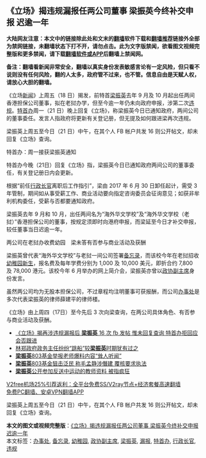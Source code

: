  <h2>《立场》揭违规漏报任两公司董事 梁振英今终补交申报 迟逾一年</h2> <p class="notice"><b>大陆网友注意：本文中的链接除此处和文末的<a href="https://github.com/bannedbook/fanqiang" >翻墙</a>软件下载和<a href="https://github.com/killgcd/justmysocks/blob/master/README.md">翻墙推荐</a>链接外全部为禁网链接，未翻墙状态下打不开，请勿点击。此为文字版禁闻，欲看图文视频完整版和更多禁闻，请下载<a href="https://github.com/bannedbook/fanqiang">翻墙软件或APP</a>后翻墙上禁闻网。</p><p>备注：翻墙看新闻非常安全，翻墙以真实身份发表敏感言论有一定风险，但只看不说则没有任何风险，翻的人太多，政府管不过来，也不管。信息自由是天赋人权，请放心大胆的翻墙。</b></p>  <div class="entry">  <p>《立场<span class='wp_keywordlink_affiliate'><a href="https://www.bannedbook.org/" title="新闻">新闻</a></span>》上周五（18 日）揭发，前特首<a href="https://www.bannedbook.org/bnews/tag/%e6%a2%81%e6%8c%af%e8%8b%b1/" class="st_tag internal_tag" rel="tag" title="标签 梁振英 下的日志">梁振英</a>去年 9 月及 10 月起出任两间香港担保公司董事，拟在老挝办学，但至今逾一年仍未向政府申报，涉第二次<a href="https://www.bannedbook.org/bnews/tag/%E8%BF%9D%E8%A7%84/" class="st_tag internal_tag" rel="tag" title="标签 违规 下的日志">违规</a>。<a href="https://www.bannedbook.org/bnews/tag/%E7%89%B9%E9%A6%96%E5%8A%9E/" class="st_tag internal_tag" rel="tag" title="标签 特首办 下的日志">特首办</a>周一（21 日）晚上回复《立场》，称梁振英今日已通知政府，两间公司的董事委任。发言人指政府将更新有关登记册，但无提及如何跟进梁再次违规。</p> <p>梁振英上周五至今日（21 日）中午，在其个人 FB 帐户共发 16 则公开帖文，却未回复《立场》查询。</p> <p>特首办：周一接获梁振英通知</p>  <p>特首办今晚（21日）回复《立场》指，梁振英今日已通知政府两间公司的董事委任，有关登记册日内会更新。</p> <p>根据“前任<a href="https://www.bannedbook.org/bnews/tag/%e8%a1%8c%e6%94%bf%e9%95%bf%e5%ae%98/" class="st_tag internal_tag" rel="tag" title="标签 行政长官 下的日志">行政长官</a>离职后工作指引”，梁由 2017 年 6 月 30 日卸任起计，需受 3 年管制，期间如从事受薪工作、商业活动要向指定咨询委员会征询意见；如获非牟利机构委任，受薪与否都要通知政府。</p> <p>梁振英去年 9 月和 10 月，出任两间名为“海外华文学校”及“海外华文学校（老挝）”香港担保公司的董事，按规定须即时向港府申报，而梁延至今日才补交申报，较任董事当日迟逾一年。</p>  <p>两公司在老挝办收费幼园　梁未答有否参与商业活动及获酬</p> <p>梁振英曾代表“海外华文学校”与老挝一间公司签署<a href="https://www.bannedbook.org/bnews/tag/%E5%A4%87%E5%BF%98%E5%BD%95/" class="st_tag internal_tag" rel="tag" title="标签 备忘录 下的日志">备忘录</a>，而该校今年在老挝招收<a href="https://www.bannedbook.org/bnews/tag/%E5%B9%BC%E7%A8%9A%E5%9B%AD/" class="st_tag internal_tag" rel="tag" title="标签 幼稚园 下的日志">幼稚园</a><span class='wp_keywordlink'><a href="https://www.bannedbook.org/forum2/topic1642.html" title="正见网《新生》" target="_blank">新生</a></span>，报名费及每年学费分别为 1,000 及 10,000 美元，即折合约 7,800 及 78,000 港元。该校今年 6 月举办的网上简介会，梁振英亦曾以<a href="https://www.bannedbook.org/bnews/tag/%E6%94%BF%E5%8D%8F%E5%89%AF%E4%B8%BB%E5%B8%AD/" class="st_tag internal_tag" rel="tag" title="标签 政协副主席 下的日志">政协副主席</a>身份发言。</p> <p>虽然两公司均为无股本担保公司，不过章程均注明董事可获报酬，而公司<a href="https://www.bannedbook.org/bnews/tag/%E5%8A%9E%E4%BA%8B%E5%A4%84/" class="st_tag internal_tag" rel="tag" title="标签 办事处 下的日志">办事处</a>是多次代表梁振英的律师薛建平的律师楼。</p>  <p>《立场》由上周四（17日）至今先后 3 次向梁查询，在两公司具体角色、有否参与商业活动及获酬。</p> <ul class='op-related-articles' title='相关阅读'> <li><a href='https://www.bannedbook.org/bnews/comments/20201221/1452246.html' target='_blank'>《立场》揭再涉违规漏报后 <b>梁振英</b> 16 次 fb 发帖 惟未回复查询 特首办拒回应会否跟进</a></li> <li><a href='https://www.bannedbook.org/bnews/cnnews/hknews/20201220/1451599.html' target='_blank'>林郑政府政务主任纷纷“跳船”较<b>梁振英</b>时期犹有过之</a></li> <li><a href='https://www.bannedbook.org/bnews/cnnews/hknews/20201119/1433533.html' target='_blank'><b>梁振英</b>803基金举报老师爆料内容“耸人听闻”</a></li> <li><a href='https://www.bannedbook.org/bnews/headline/20201104/1425770.html' target='_blank'><b>梁振英</b>803基金狙击泛民 称毛孟静涉僭建 覆核要求执法</a></li> <li><a href='https://www.bannedbook.org/bnews/headline/20201019/1416226.html' target='_blank'><b>梁振英</b>公开参加反送中运动的教师资料 被指疯狂</a></li> </ul> <p class="texttj"> <a href="https://www.bannedbook.org/forum23/topic22702.html" target="_blank">V2free机场25%引荐返利：全平台免费SS/V2ray节点+经济套餐高速翻墙</a><br/> <a href="https://github.com/bannedbook/fanqiang/wiki/%E7%A6%81%E9%97%BB%E7%BD%91%E5%AE%89%E5%8D%93%E7%BF%BB%E5%A2%99%E6%96%B0%E9%97%BBAPP" target="_blank">免费PC翻墙、安卓VPN翻墙APP</a></p><p>梁振英上周五至今日（21 日）中午，在其个人 FB 帐户共发 16 则公开帖文，却未回复《立场》查询。</p><a name='sharetosocial'></a>       <div><b>本文的图文或视频完整版</b>：<a href='https://www.bannedbook.org/bnews/comments/20201222/1452857.html'>《立场》揭违规漏报任两公司董事 梁振英今终补交申报 迟逾一年</a></div>  </div><!--END ENTRY--> <div class="postfooter"> <div>本文标签：<a href="https://www.bannedbook.org/bnews/tag/%E5%8A%9E%E4%BA%8B%E5%A4%84/" rel="tag">办事处</a>, <a href="https://www.bannedbook.org/bnews/tag/%E5%A4%87%E5%BF%98%E5%BD%95/" rel="tag">备忘录</a>, <a href="https://www.bannedbook.org/bnews/tag/%E5%B9%BC%E7%A8%9A%E5%9B%AD/" rel="tag">幼稚园</a>, <a href="https://www.bannedbook.org/bnews/tag/%E6%94%BF%E5%8D%8F%E5%89%AF%E4%B8%BB%E5%B8%AD/" rel="tag">政协副主席</a>, <a href="https://www.bannedbook.org/bnews/tag/%e6%a2%81%e6%8c%af%e8%8b%b1/" rel="tag">梁振英</a>, <a href="https://www.bannedbook.org/bnews/tag/%E6%BC%8F%E6%8A%A5/" rel="tag">漏报</a>, <a href="https://www.bannedbook.org/bnews/tag/%E7%89%B9%E9%A6%96%E5%8A%9E/" rel="tag">特首办</a>, <a href="https://www.bannedbook.org/bnews/tag/%e8%a1%8c%e6%94%bf%e9%95%bf%e5%ae%98/" rel="tag">行政长官</a>, <a href="https://www.bannedbook.org/bnews/tag/%E8%BF%9D%E8%A7%84/" rel="tag">违规</a></div>  </div><!--END POSTFOOTER--> 
